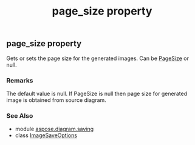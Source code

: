 ﻿---
title: page_size property
second_title: Aspose.Diagram for Python via .NET API References
description: 
type: docs
weight: 200
url: /python-net/aspose.diagram.saving/imagesaveoptions/page_size/
is_root: false
---

## page_size property


Gets or sets the page size for the generated images.
Can be [PageSize](/diagram/python-net/aspose.diagram.saving/pagesize) or null.
### Remarks 


The default value is null.
If PageSize is null then page size for generated image is obtained from source diagram.

### See Also
* module [aspose.diagram.saving](../../)
* class [ImageSaveOptions](/diagram/python-net/aspose.diagram.saving/imagesaveoptions)
